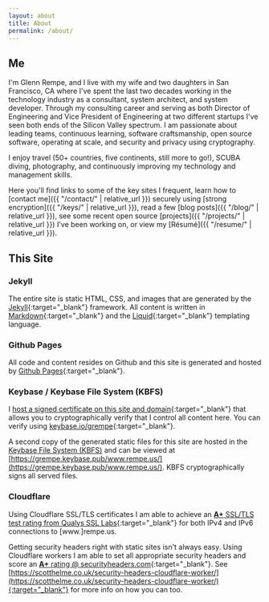 ```yaml
---
layout: about
title: About
permalink: /about/
---
```


## Me

I'm Glenn Rempe, and I live with my wife and two daughters in San Francisco, CA where
I've spent the last two decades working in the technology industry as a consultant,
system architect, and system developer. Through my consulting career and serving as both Director of
Engineering and Vice President of Engineering at two different startups I've seen both ends of the Silicon Valley spectrum. I am passionate about leading teams, continuous learning,
software craftsmanship, open source software, operating at scale, and
security and privacy using cryptography.

I enjoy travel (50+ countries, five continents, still more to go!), SCUBA diving,
photography, and continuously improving my technology and management skills.

Here you'll find links to some of the key sites I frequent, learn how
to [contact me]({{ "/contact/" | relative_url }}) securely using [strong encryption]({{ "/keys/" | relative_url }}),
read a few [blog posts]({{ "/blog/" | relative_url }}), see some recent open source [projects]({{ "/projects/" | relative_url }}) I've
been working on, or view my [Résumé]({{ "/resume/" | relative_url }}).

## This Site

### Jekyll

The entire site is static HTML, CSS, and images that are generated by the
[Jekyll](http://jekyllrb.com){:target="_blank"} framework. All content is written in
[Markdown](http://daringfireball.net/projects/markdown/){:target="_blank"} and the
[Liquid](https://github.com/Shopify/liquid/wiki){:target="_blank"} templating language.

### Github Pages

All code and content resides on Github and this site is generated and hosted by [Github Pages](https://pages.github.com){:target="_blank"}.

### Keybase / Keybase File System (KBFS)

I [host a signed certificate on this site and domain](https://www.rempe.us/keybase.txt){:target="_blank"}
that allows you to cryptographically verify that I control all content here.
You can verify using [keybase.io/grempe](https://keybase.io/grempe){:target="_blank"}.

A second copy of the generated static files for this site are hosted in the [Keybase File System (KBFS)](https://keybase.io/docs/kbfs) and can be viewed at [https://grempe.keybase.pub/www.rempe.us/](https://grempe.keybase.pub/www.rempe.us/). KBFS cryptographically signs all served files.

### Cloudflare

Using Cloudflare SSL/TLS certificates I am able to achieve an [**A+** SSL/TLS test
rating from Qualys SSL Labs](https://www.ssllabs.com/ssltest/analyze.html?d=rempe.us&latest){:target="_blank"}
for both IPv4 and IPv6 connections to [www.]rempe.us.

Getting security headers right with static sites isn't always easy. Using Cloudflare workers I am able to set all appropriate security headers and score an [**A+** rating @ securityheaders.com](https://securityheaders.com/?q=www.rempe.us&followRedirects=on){:target="_blank"}. See [https://scotthelme.co.uk/security-headers-cloudflare-worker/](https://scotthelme.co.uk/security-headers-cloudflare-worker/){:target="_blank"} for more info on how you can too.

